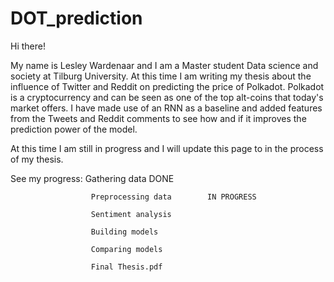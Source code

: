# DOT_prediction
Hi there!

My name is Lesley Wardenaar and I am a Master student Data science and society at Tilburg University. At this time I am writing my thesis about the influence of Twitter and Reddit on predicting the price of Polkadot. Polkadot is a cryptocurrency and can be seen as one of the top alt-coins that today's market offers. I have made use of an RNN as a baseline and added features from the Tweets and Reddit comments to see how and if it improves the prediction power of the model.

At this time I am still in progress and I will update this page to in the process of my thesis.

See my progress:      Gathering data            DONE  

                      Preprocessing data        IN PROGRESS 
                      
                      Sentiment analysis                     
                    
                      Building models                        
                      
                      Comparing models                       
                      
                      Final Thesis.pdf                       
  
